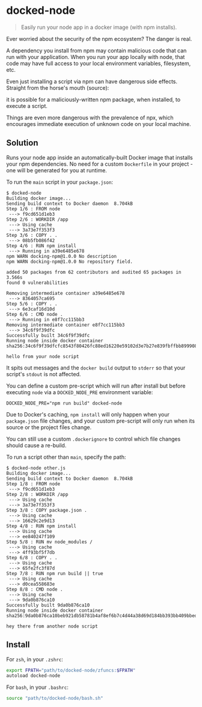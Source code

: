 # docked-node
> Easily run your node app in a docker image (with npm installs).

Ever worried about the security of the npm ecosystem? The danger is real.

A dependency you install from npm may contain malicious code that can run with your application. When you run your app locally with node, that code may have full access to your local environment variables, filesystem, etc.

Even just installing a script via npm can have dangerous side effects. Straight from the horse's mouth (source):

it is possible for a maliciously-written npm package, when installed, to execute a script.

Things are even more dangerous with the prevalence of npx, which encourages immediate execution of unknown code on your local machine.

## Solution

Runs your node app inside an automatically-built Docker image that installs your npm dependencies.
No need for a custom `Dockerfile` in your project - one will be generated for you at runtime.

To run the `main` script in your `package.json`:

```console
$ docked-node
Building docker image...
Sending build context to Docker daemon  8.704kB
Step 1/6 : FROM node
 ---> f9cd651d1eb3
Step 2/6 : WORKDIR /app
 ---> Using cache
 ---> 3a73e7f353f3
Step 3/6 : COPY . .
 ---> 08b5fb086f42
Step 4/6 : RUN npm install
 ---> Running in a39e6485e678
npm WARN docking-npm@1.0.0 No description
npm WARN docking-npm@1.0.0 No repository field.

added 50 packages from 62 contributors and audited 65 packages in 3.566s
found 0 vulnerabilities

Removing intermediate container a39e6485e678
 ---> 8364057ca695
Step 5/6 : COPY . .
 ---> 6e3caf16d10d
Step 6/6 : CMD node .
 ---> Running in e8f7cc115bb3
Removing intermediate container e8f7cc115bb3
 ---> 34c6f9f39dfc
Successfully built 34c6f9f39dfc
Running node inside docker container sha256:34c6f9f39dfcfc8543f80426fc88ed16220e59102d3e7b27e839fbffbb899908...

hello from your node script
```

It spits out messages and the `docker build` output to `stderr` so that your script's `stdout` is not affected.

You can define a custom pre-script which will run after install but before executing `node`
via a `DOCKED_NODE_PRE` environment variable:

```console
DOCKED_NODE_PRE="npm run build" docked-node
```

Due to Docker's caching, `npm install` will only happen when your `package.json` file changes,
and your custom pre-script will only run when its source or the project files change.

You can still use a custom `.dockerignore`
to control which file changes should cause a re-build.

To run a script other than `main`, specify the path:

```console
$ docked-node other.js
Building docker image...
Sending build context to Docker daemon  8.704kB
Step 1/8 : FROM node
 ---> f9cd651d1eb3
Step 2/8 : WORKDIR /app
 ---> Using cache
 ---> 3a73e7f353f3
Step 3/8 : COPY package.json .
 ---> Using cache
 ---> 16629c2e9d13
Step 4/8 : RUN npm install
 ---> Using cache
 ---> ee840247f109
Step 5/8 : RUN mv node_modules /
 ---> Using cache
 ---> 4ff93bf5f7db
Step 6/8 : COPY . .
 ---> Using cache
 ---> 65fe2fc3f87d
Step 7/8 : RUN npm run build || true
 ---> Using cache
 ---> d0cea558683e
Step 8/8 : CMD node .
 ---> Using cache
 ---> 9da0b876ca10
Successfully built 9da0b876ca10
Running node inside docker container sha256:9da0b876ca10beb921db58781b4af8ef6b7c4d44a38d69d184bb393bb409bbed...

hey there from another node script
```

## Install

For `zsh`, in your `.zshrc`:

```sh
export FPATH="path/to/docked-node/zfuncs:$FPATH"
autoload docked-node
```

For `bash`, in your `.bashrc`:

```sh
source "path/to/docked-node/bash.sh"
```
